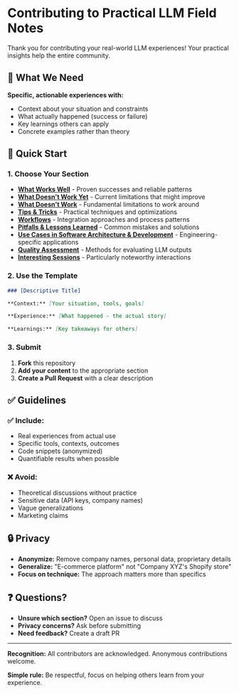 # Contributing to Practical LLM Field Notes

Thank you for contributing your real-world LLM experiences! Your practical insights help the entire community.

## 🎯 What We Need

**Specific, actionable experiences with:**
- Context about your situation and constraints
- What actually happened (success or failure)
- Key learnings others can apply
- Concrete examples rather than theory

## 📝 Quick Start

### 1. Choose Your Section
- **[What Works Well](01-what-works-well.md)** - Proven successes and reliable patterns
- **[What Doesn't Work Yet](02-what-doesnt-work-yet.md)** - Current limitations that might improve
- **[What Doesn't Work](03-what-doesnt-work.md)** - Fundamental limitations to work around
- **[Tips & Tricks](04-tips-and-tricks.md)** - Practical techniques and optimizations
- **[Workflows](05-workflows.md)** - Integration approaches and process patterns
- **[Pitfalls & Lessons Learned](06-pitfalls-and-lessons-learned.md)** - Common mistakes and solutions
- **[Use Cases in Software Architecture & Development](07-use-cases-software-architecture-development.md)** - Engineering-specific applications
- **[Quality Assessment](08-quality-assessment.md)** - Methods for evaluating LLM outputs
- **[Interesting Sessions](10-interesting-sessions.md)** - Particularly noteworthy interactions

### 2. Use the Template
```markdown
### [Descriptive Title]

**Context:** [Your situation, tools, goals]

**Experience:** [What happened - the actual story]

**Learnings:** [Key takeaways for others]
```

### 3. Submit
1. **Fork** this repository
2. **Add your content** to the appropriate section
3. **Create a Pull Request** with a clear description

## ✅ Guidelines

### ✅ Include:
- Real experiences from actual use
- Specific tools, contexts, outcomes
- Code snippets (anonymized)
- Quantifiable results when possible

### ❌ Avoid:
- Theoretical discussions without practice
- Sensitive data (API keys, company names)
- Vague generalizations
- Marketing claims

## 🔒 Privacy

- **Anonymize:** Remove company names, personal data, proprietary details
- **Generalize:** "E-commerce platform" not "Company XYZ's Shopify store"
- **Focus on technique:** The approach matters more than specifics

## ❓ Questions?

- **Unsure which section?** Open an issue to discuss
- **Privacy concerns?** Ask before submitting
- **Need feedback?** Create a draft PR

---

**Recognition:** All contributors are acknowledged. Anonymous contributions welcome.

**Simple rule:** Be respectful, focus on helping others learn from your experience.